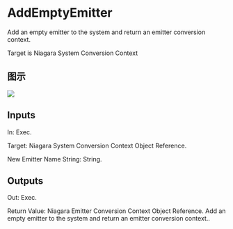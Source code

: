 # AddEmptyEmitter

Add an empty emitter to the system and return an emitter conversion context.

Target is Niagara System Conversion Context

## 图示

![]($-20221218-19010765.png)

## Inputs

In: Exec.

Target: Niagara System Conversion Context Object Reference.

New Emitter Name String: String.  

## Outputs

Out: Exec.

Return Value: Niagara Emitter Conversion Context Object Reference. Add an empty emitter to the system and return an emitter conversion context..

